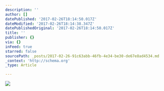 ```yaml
---
description: ''
author: []
datePublished: '2017-02-26T18:14:50.017Z'
dateModified: '2017-02-26T18:14:38.347Z'
datePublishedOriginal: '2017-02-26T18:14:50.017Z'
title: ''
publisher: {}
via: {}
inFeed: true
starred: false
sourcePath: _posts/2017-02-26-91c63abb-46fb-4e34-be30-de67e8ad4534.md
_context: 'http://schema.org'
_type: Article

---
```

![](https://the-grid-user-content.s3-us-west-2.amazonaws.com/3cfac7bb-f278-43c7-913d-4d92b8ea4f3d.jpg)